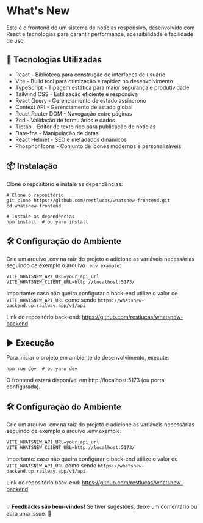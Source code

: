 # What's New

Este é o frontend de um sistema de notícias responsivo, desenvolvido com React e tecnologias para garantir performance, acessibilidade e facilidade de uso.

## 🚀 Tecnologias Utilizadas

- React - Biblioteca para construção de interfaces de usuário
- Vite - Build tool para otimização e rapidez no desenvolvimento
- TypeScript - Tipagem estática para maior segurança e produtividade
- Tailwind CSS - Estilização eficiente e responsiva
- React Query - Gerenciamento de estado assíncrono
- Context API - Gerenciamento de estado global
- React Router DOM - Navegação entre páginas
- Zod - Validação de formulários e dados
- Tiptap - Editor de texto rico para publicação de notícias
- Date-fns - Manipulação de datas
- React Helmet - SEO e metadados dinâmicos
- Phosphor Icons - Conjunto de ícones modernos e personalizáveis

## 📦 Instalação

Clone o repositório e instale as dependências:

```
# Clone o repositório
git clone https://github.com/restlucas/whatsnew-frontend.git
cd whatsnew-frontend

# Instale as dependências
npm install  # ou yarn install
```

## 🛠 Configuração do Ambiente

Crie um arquivo .env na raiz do projeto e adicione as variáveis necessárias seguindo de exemplo o arquivo `.env.example`:

```
VITE_WHATSNEW_API_URL=your_api_url
VITE_WHATSNEW_CLIENT_URL=http://localhost:5173/
```

Importante: caso não queira configurar o back-end utilize o valor de `VITE_WHATSNEW_API_URL` como sendo `https://whatsnew-backend.up.railway.app/v1/api`

Link do repositório back-end: https://github.com/restlucas/whatsnew-backend

## ▶️ Execução

Para iniciar o projeto em ambiente de desenvolvimento, execute:

```
npm run dev  # ou yarn dev
```

O frontend estará disponível em http://localhost:5173 (ou porta configurada).

## 🛠 Configuração do Ambiente

Crie um arquivo .env na raiz do projeto e adicione as variáveis necessárias seguindo de exemplo o arquivo .env.example:

```
VITE_WHATSNEW_API_URL=your_api_url
VITE_WHATSNEW_CLIENT_URL=http://localhost:5173/
```

Importante: caso não queira configurar o back-end utilize o valor de `VITE_WHATSNEW_API_URL` como sendo `https://whatsnew-backend.up.railway.app/v1/api`

Link do repositório back-end: https://github.com/restlucas/whatsnew-backend

##

💡 **Feedbacks são bem-vindos!** Se tiver sugestões, deixe um comentário ou abra uma issue. 🚀
